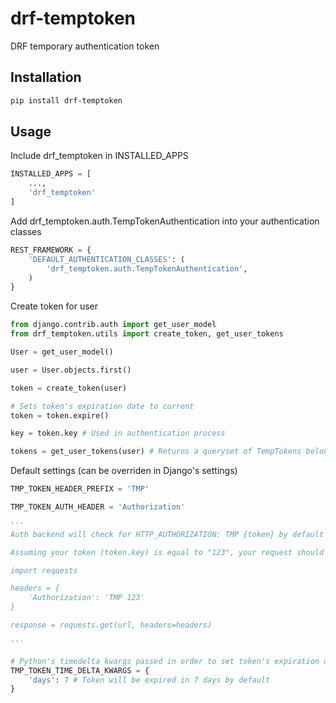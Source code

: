 # drf-temptoken

DRF temporary authentication token

## Installation 
```bash
pip install drf-temptoken
```

## Usage
Include drf_temptoken in INSTALLED_APPS

```python
INSTALLED_APPS = [
    ...,
    'drf_temptoken'
]
```
Add drf_temptoken.auth.TempTokenAuthentication into your authentication classes 
```python
REST_FRAMEWORK = {
    'DEFAULT_AUTHENTICATION_CLASSES': (
        'drf_temptoken.auth.TempTokenAuthentication',
    )
}
```

Create token for user 

```python
from django.contrib.auth import get_user_model
from drf_temptoken.utils import create_token, get_user_tokens

User = get_user_model()

user = User.objects.first()

token = create_token(user)

# Sets token's expiration date to current
token = token.expire()

key = token.key # Used in authentication process

tokens = get_user_tokens(user) # Returns a queryset of TempTokens belonging to the user

```

Default settings (can be overriden in Django's settings)

```python
TMP_TOKEN_HEADER_PREFIX = 'TMP'

TMP_TOKEN_AUTH_HEADER = 'Authorization'

'''
Auth backend will check for HTTP_AUTHORIZATION: TMP {token} by default

Assuming your token (token.key) is equal to "123", your request should look like this:

import requests

headers = {
    'Authorization': 'TMP 123'
}

response = requests.get(url, headers=headers)

'''

# Python's timedelta kwargs passed in order to set token's expiration date
TMP_TOKEN_TIME_DELTA_KWARGS = {
    'days': 7 # Token will be expired in 7 days by default
}
```
